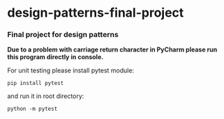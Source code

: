 # design-patterns-final-project
### Final project for design patterns

**Due to a problem with carriage return character in PyCharm please run this program directly in console.**

For unit testing please install pytest module:

`pip install pytest
`

and run it in root directory:

`python -m pytest
`
